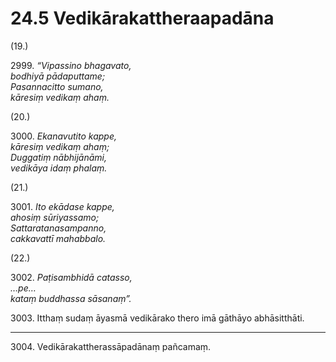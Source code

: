 # 24.5 Vedikārakattheraapadāna

(19.)

2999\. _“Vipassino bhagavato,_  
_bodhiyā pādaputtame;_  
_Pasannacitto sumano,_  
_kāresiṃ vedikaṃ ahaṃ._  

(20.)

3000\. _Ekanavutito kappe,_  
_kāresiṃ vedikaṃ ahaṃ;_  
_Duggatiṃ nābhijānāmi,_  
_vedikāya idaṃ phalaṃ._  

(21.)

3001\. _Ito ekādase kappe,_  
_ahosiṃ sūriyassamo;_  
_Sattaratanasampanno,_  
_cakkavattī mahabbalo._  

(22.)

3002\. _Paṭisambhidā catasso,_  
_…pe…_  
_kataṃ buddhassa sāsanaṃ”._  

3003\. Itthaṃ sudaṃ āyasmā vedikārako thero imā gāthāyo abhāsitthāti.

---

3004\. Vedikārakattherassāpadānaṃ pañcamaṃ.
